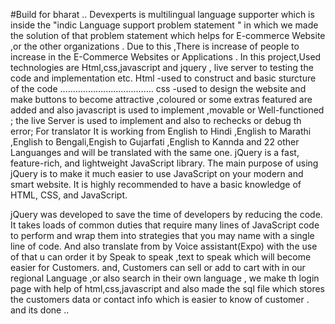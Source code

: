 #Build for bharat ..
Devexperts is multilingual language supporter which is inside the "indic Language support problem statement " in which we made the solution of that problem statement which helps for E-commerce Website ,or the other organizations .
Due to this ,There is increase  of people to increase in the E-Commerce Websites or Applications .
In this project,Used technologies are Html,css,javascript and jquery , live server to testing the code and implementation etc.
Html -used to construct and basic sturcture of the code .....................................
css -used to design the website and make buttons to become attractive ,coloured or some extras featured are added and also javascript is used to implement ,movable or Well-functioned ;
the live Server  is used to implement and also to rechecks or debug th error;
For translator It is working from English to Hindi ,English to Marathi ,English to Bengali,Engish to Gujarfati ,English to Kannda and 22 other Languanges and  will be translated with the same one.
jQuery is a fast, feature-rich, and lightweight JavaScript library. The main purpose of using jQuery is to make it much easier to use JavaScript on your modern and smart website. It is highly recommended to have a basic knowledge of HTML, CSS, and JavaScript.

jQuery was developed to save the time of developers by reducing the code. It takes loads of common duties that require many lines of JavaScript code to perform and wrap them into strategies that you may name with a single line of code.
And also translate from by Voice assistant(Expo) with the use of that u can order it by Speak to speak ,text to speak which will become easier for Customers.
and, Customers can sell or add to cart with in our regional Language ,or also search in their own language ,
we make th login page with help of html,css,javascript and also made the sql file which stores the customers data or contact info which is easier to know of customer .
and its done ..
